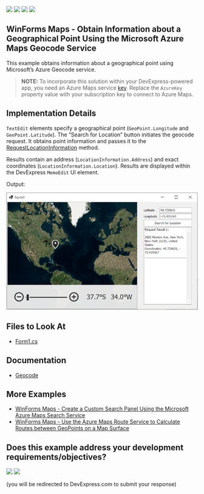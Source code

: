 <!-- default badges list -->
![](https://img.shields.io/endpoint?url=https://codecentral.devexpress.com/api/v1/VersionRange/888567088/24.2.2%2B)
[![](https://img.shields.io/badge/Open_in_DevExpress_Support_Center-FF7200?style=flat-square&logo=DevExpress&logoColor=white)](https://supportcenter.devexpress.com/ticket/details/T1263354)
[![](https://img.shields.io/badge/📖_How_to_use_DevExpress_Examples-e9f6fc?style=flat-square)](https://docs.devexpress.com/GeneralInformation/403183)
[![](https://img.shields.io/badge/💬_Leave_Feedback-feecdd?style=flat-square)](#does-this-example-address-your-development-requirementsobjectives)
<!-- default badges end -->

## WinForms Maps - Obtain Information about a Geographical Point Using the Microsoft Azure Maps Geocode Service

This example obtains information about a geographical point using Microsoft’s Azure Geocode service. 

> **NOTE:**
> To incorporate this solution within your DevExpress-powered app, you need an Azure Maps service [key](https://learn.microsoft.com/en-us/azure/azure-maps/quick-demo-map-app#get-the-subscription-key-for-your-account). Replace the `AzureKey` property value with your subscription key to connect to Azure Maps.

## Implementation Details 

`TextEdit` elements specify a geographical point (`GeoPoint.Longitude` and `GeoPoint.Latitude`). The “Search for Location” button initiates the geocode request. It obtains point information and passes it to the [RequestLocationInformation](https://docs.devexpress.com/WindowsForms/DevExpress.XtraMap.AzureGeocodeDataProvider.RequestLocationInformation.overloads?v=24.2) method. 

Results contain an address (`LocationInformation.Address`) and exact coordinates (`LocationInformation.Location`). Results are displayed within the DevExpress `MemoEdit` UI element. 

Output:

![Resulting map](images/image.png)

## Files to Look At

* [Form1.cs](./CS/AzureGeocoding//Form1.cs) 

## Documentation

* [Geocode](https://docs.devexpress.com/WindowsForms/16712/controls-and-libraries/map-control/gis-data/geocode)

## More Examples 

- [WinForms Maps - Create a Custom Search Panel Using the Microsoft Azure Maps Search Service](https://github.com/DevExpress-Examples/map-for-winforms-azure-search)
- [WinForms Maps - Use the Azure Maps Route Service to Calculate Routes between GeoPoints on a Map Surface](https://github.com/DevExpress-Examples/map-for-winforms-azure-routing)

<!-- feedback -->
## Does this example address your development requirements/objectives?

[<img src="https://www.devexpress.com/support/examples/i/yes-button.svg"/>](https://www.devexpress.com/support/examples/survey.xml?utm_source=github&utm_campaign=map-for-winforms-azure-geocoding&~~~was_helpful=yes) [<img src="https://www.devexpress.com/support/examples/i/no-button.svg"/>](https://www.devexpress.com/support/examples/survey.xml?utm_source=github&utm_campaign=map-for-winforms-azure-geocoding&~~~was_helpful=no)

(you will be redirected to DevExpress.com to submit your response)
<!-- feedback end -->
